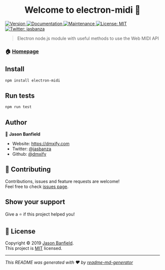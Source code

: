 <h1 align="center">Welcome to electron-midi 👋</h1>
<p>
  <a href="https://www.npmjs.com/package/electron-midi" target="_blank">
    <img alt="Version" src="https://img.shields.io/npm/v/electron-midi.svg">
  </a>
  <a href="https://github.com/dmxify/electron-midi#API" target="_blank">
    <img alt="Documentation" src="https://img.shields.io/badge/documentation-yes-brightgreen.svg" />
  </a>
  <a href="https://github.com/dmxify/electron-midi/graphs/commit-activity" target="_blank">
    <img alt="Maintenance" src="https://img.shields.io/badge/Maintained%3F-yes-green.svg" />
  </a>
  <a href="https://github.com/dmxify/electron-midi/blob/master/LICENSE" target="_blank">
    <img alt="License: MIT" src="https://img.shields.io/github/license/dmxify/electron-midi" />
  </a>
  <a href="https://twitter.com/jasbanza" target="_blank">
    <img alt="Twitter: jasbanza" src="https://img.shields.io/twitter/follow/jasbanza.svg?style=social" />
  </a>
</p>

> Electron node.js module with useful methods to use the Web MIDI API

### 🏠 [Homepage](https://github.com/dmxify/electron-midi#readme)

## Install

```sh
npm install electron-midi
```

## Run tests

```sh
npm run test
```

## Author

👤 **Jason Banfield**

* Website: https://dmxify.com
* Twitter: [@jasbanza](https://twitter.com/jasbanza)
* Github: [@dmxify](https://github.com/dmxify)

## 🤝 Contributing

Contributions, issues and feature requests are welcome!<br />Feel free to check [issues page](https://github.com/dmxify/electron-midi/issues).

## Show your support

Give a ⭐️ if this project helped you!

## 📝 License

Copyright © 2019 [Jason Banfield](https://github.com/dmxify).<br />
This project is [MIT](https://github.com/dmxify/electron-midi/blob/master/LICENSE) licensed.

***
_This README was generated with ❤️ by [readme-md-generator](https://github.com/kefranabg/readme-md-generator)_
